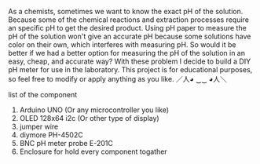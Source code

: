 As a chemists, sometimes we want to know the exact pH of the solution. Because some of the chemical reactions and extraction processes require an specific pH to get the desired product.
Using pH paper to measure the pH of the solution won't give an accurate pH because some solutions have color on their own, which interferes with measuring pH.
So would it be better if we had a better option for measuring the pH of the solution in an easy, cheap, and accurate way? With these problem I decide to build a DIY pH meter for 
use in the laboratory. This project is for educational purposes, so feel free to modify or apply anything as you like. ／人◕ ‿‿ ◕人＼

list of the component 
1. Arduino UNO (Or any microcontroller you like)
2. OLED 128x64 i2c (Or other type of display)
3. jumper wire
4. diymore PH-4502C
5. BNC pH meter probe E-201C
6. Enclosure for hold every component togather
